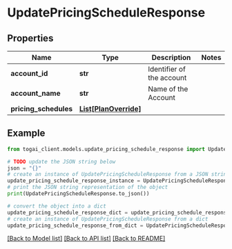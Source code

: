 # UpdatePricingScheduleResponse


## Properties

Name | Type | Description | Notes
------------ | ------------- | ------------- | -------------
**account_id** | **str** | Identifier of the account | 
**account_name** | **str** | Name of the Account | 
**pricing_schedules** | [**List[PlanOverride]**](PlanOverride.md) |  | 

## Example

```python
from togai_client.models.update_pricing_schedule_response import UpdatePricingScheduleResponse

# TODO update the JSON string below
json = "{}"
# create an instance of UpdatePricingScheduleResponse from a JSON string
update_pricing_schedule_response_instance = UpdatePricingScheduleResponse.from_json(json)
# print the JSON string representation of the object
print(UpdatePricingScheduleResponse.to_json())

# convert the object into a dict
update_pricing_schedule_response_dict = update_pricing_schedule_response_instance.to_dict()
# create an instance of UpdatePricingScheduleResponse from a dict
update_pricing_schedule_response_from_dict = UpdatePricingScheduleResponse.from_dict(update_pricing_schedule_response_dict)
```
[[Back to Model list]](../README.md#documentation-for-models) [[Back to API list]](../README.md#documentation-for-api-endpoints) [[Back to README]](../README.md)


